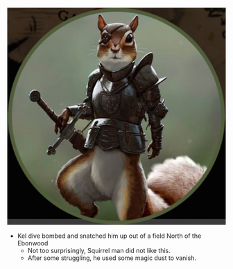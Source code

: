 ![Squirrel](../../../images/Squ.png)


- Kel dive bombed and snatched him up out of a field North of the Ebonwood
    - Not too surprisingly, Squirrel man did not like this.
    - After some struggling, he used some magic dust to vanish.